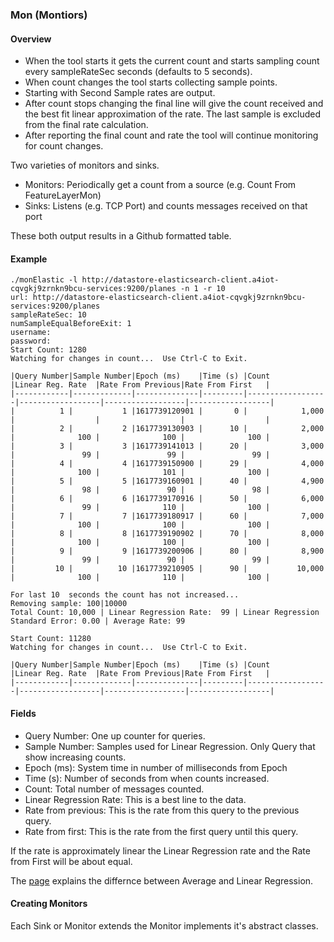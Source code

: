 ### Mon (Montiors)

#### Overview

- When the tool starts it gets the current count and starts sampling count every sampleRateSec seconds (defaults to 5 seconds).
- When count changes the tool starts collecting sample points. 
- Starting with Second Sample rates are output.
- After count stops changing the final line will give the count received and the best fit linear approximation of the rate.  The last sample is excluded from the final rate calculation.
- After reporting the final count and rate the tool will continue monitoring for count changes.  

Two varieties of monitors and sinks.

- Monitors: Periodically get a count from a source (e.g. Count From FeatureLayerMon)
- Sinks: Listens (e.g. TCP Port) and counts messages received on that port

These both output results in a Github formatted table.

#### Example

```
./monElastic -l http://datastore-elasticsearch-client.a4iot-cqvgkj9zrnkn9bcu-services:9200/planes -n 1 -r 10
url: http://datastore-elasticsearch-client.a4iot-cqvgkj9zrnkn9bcu-services:9200/planes
sampleRateSec: 10
numSampleEqualBeforeExit: 1
username:
password:
Start Count: 1280
Watching for changes in count...  Use Ctrl-C to Exit.

|Query Number|Sample Number|Epoch (ms)    |Time (s) |Count             |Linear Reg. Rate  |Rate From Previous|Rate From First   |
|------------|-------------|--------------|---------|------------------|------------------|------------------|------------------|
|          1 |           1 |1617739120901 |       0 |            1,000 |                  |                  |                  |
|          2 |           2 |1617739130903 |      10 |            2,000 |              100 |              100 |              100 |
|          3 |           3 |1617739141013 |      20 |            3,000 |               99 |               99 |               99 |
|          4 |           4 |1617739150900 |      29 |            4,000 |              100 |              101 |              100 |
|          5 |           5 |1617739160901 |      40 |            4,900 |               98 |               90 |               98 |
|          6 |           6 |1617739170916 |      50 |            6,000 |               99 |              110 |              100 |
|          7 |           7 |1617739180917 |      60 |            7,000 |              100 |              100 |              100 |
|          8 |           8 |1617739190902 |      70 |            8,000 |              100 |              100 |              100 |
|          9 |           9 |1617739200906 |      80 |            8,900 |               99 |               90 |               99 |
|         10 |          10 |1617739210905 |      90 |           10,000 |              100 |              110 |              100 |

For last 10  seconds the count has not increased...
Removing sample: 100|10000
Total Count: 10,000 | Linear Regression Rate:  99 | Linear Regression Standard Error: 0.00 | Average Rate: 99

Start Count: 11280
Watching for changes in count...  Use Ctrl-C to Exit.

|Query Number|Sample Number|Epoch (ms)    |Time (s) |Count             |Linear Reg. Rate  |Rate From Previous|Rate From First   |
|------------|-------------|--------------|---------|------------------|------------------|------------------|------------------|
```

#### Fields

- Query Number: One up counter for queries.
- Sample Number: Samples used for Linear Regression. Only Query that show increasing counts.
- Epoch (ms):  System time in number of milliseconds from Epoch
- Time (s): Number of seconds from when counts increased.
- Count: Total number of messages counted.
- Linear Regression Rate: This is a best line to the data.
- Rate from previous: This is the rate from this query to the previous query.
- Rate from first: This is the rate from the first query until this query.

If the rate is approximately linear the Linear Regression rate and the Rate from First will be about equal.

The [page](../AverageVsLinearRegression) explains the differnce between Average and Linear Regression.


#### Creating Monitors

Each Sink or Monitor extends the Monitor implements it's abstract classes.


